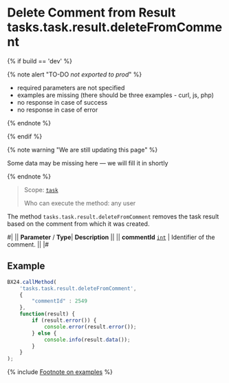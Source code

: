 # Delete Comment from Result tasks.task.result.deleteFromComment

{% if build == 'dev' %}

{% note alert "TO-DO _not exported to prod_" %}

- required parameters are not specified
- examples are missing (there should be three examples - curl, js, php)
- no response in case of success
- no response in case of error

{% endnote %}

{% endif %}

{% note warning "We are still updating this page" %}

Some data may be missing here — we will fill it in shortly

{% endnote %}

> Scope: [`task`](../../scopes/permissions.md)
>
> Who can execute the method: any user

The method `tasks.task.result.deleteFromComment` removes the task result based on the comment from which it was created.

#|
|| **Parameter** / **Type**| **Description** ||
|| **commentId**
[`int`](../../data-types.md) | Identifier of the comment. ||
|#

## Example

```js
BX24.callMethod(
    'tasks.task.result.deleteFromComment',
    {
        "commentId" : 2549
    },
    function(result) {
        if (result.error()) {
            console.error(result.error());
        } else {
            console.info(result.data());
        }
    }
);
```

{% include [Footnote on examples](../../../_includes/examples.md) %}